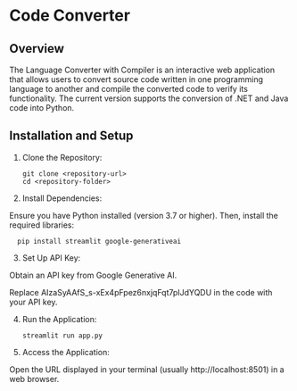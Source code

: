 # Code Converter

## Overview

The Language Converter with Compiler is an interactive web application that allows users to convert source code written in one programming language to another and compile the converted code to verify its functionality. The current version supports the conversion of .NET and Java code into Python.

## Installation and Setup


1. Clone the Repository:

       git clone <repository-url>
       cd <repository-folder>

2. Install Dependencies:

Ensure you have Python installed (version 3.7 or higher). Then, install the required libraries:

      pip install streamlit google-generativeai

3. Set Up API Key:

Obtain an API key from Google Generative AI.

Replace AIzaSyAAfS_s-xEx4pFpez6nxjqFqt7pIJdYQDU in the code with your API key.

4. Run the Application:

       streamlit run app.py

5. Access the Application:

Open the URL displayed in your terminal (usually http://localhost:8501) in a web browser.

